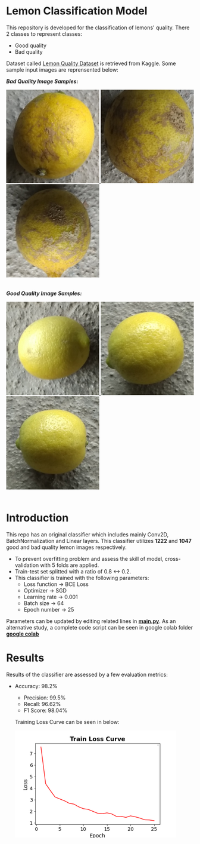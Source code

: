 # Lemon Classification Model

This repository is developed for the classification of lemons' quality. There 2 classes to represent classes: 
  - Good quality
  - Bad quality
  
Dataset called [Lemon Quality Dataset](https://www.kaggle.com/datasets/yusufemir/lemon-quality-dataset) is retrieved from Kaggle. Some sample input images are reprensented below:

***Bad Quality Image Samples:***

<a href="url">
  <img src="https://github.com/ekaraali/Lemon_Classification_Model/blob/main/images/bad_quality_14.jpg?raw=true" height="250" width="250">
  <img src="https://github.com/ekaraali/Lemon_Classification_Model/blob/main/images/bad_quality_5.jpg?raw=true" height="250" width="250">
  <img src="https://github.com/ekaraali/Lemon_Classification_Model/blob/main/images/bad_quality_6.jpg?raw=true" height="250" width="250">
</a>
<br/>
<br/>

***Good Quality Image Samples:***

<a href="url">
  <img src="https://github.com/ekaraali/Lemon_Classification_Model/blob/main/images/good_quality_3.jpg?raw=true" height="250" width="250">
  <img src="https://github.com/ekaraali/Lemon_Classification_Model/blob/main/images/good_quality_6.jpg?raw=true" height="250" width="250">
  <img src="https://github.com/ekaraali/Lemon_Classification_Model/blob/main/images/good_quality_9.jpg?raw=true" height="250" width="250">
</a>
<br/>
<br/>

# Introduction

This repo has an original classifier which includes mainly Conv2D, BatchNormalization and Linear layers. This classifier utilizes **1222** and **1047** good and bad quality lemon images respectively.

  - To prevent overfitting problem and assess the skill of model, cross-validation with 5 folds are applied.
  - Train-test set splitted with a ratio of 0.8 <-> 0.2.
  - This classifier is trained with the following parameters:
    - Loss function -> BCE Loss
    - Optimizer -> SGD
    - Learning rate -> 0.001
    - Batch size -> 64
    - Epoch number -> 25
  
Parameters can be updated by editing related lines in [**main.py**](https://github.com/ekaraali/Lemon_Classification_Model/blob/main/main.py).
As an alternative study, a complete code script can be seen in google colab folder [**google colab**](https://github.com/ekaraali/Lemon_Classification_Model/blob/main/google_colab/lemon_quality_cv.ipynb)

# Results

Results of the classifier are assessed by a few evaluation metrics: 
- Accuracy: 98.2%
  - Precision: 99.5%
  - Recall: 96.62%
  - F1 Score: 98.04%

  Training Loss Curve can be seen in below:

  <a href="url">
  <img src="https://github.com/ekaraali/Lemon_Classification_Model/blob/main/images/train_loss_curve.png?raw=true">
  </a>




